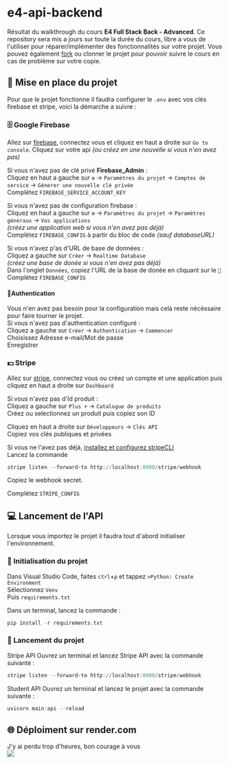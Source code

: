 # e4-api-backend

Résultat du walkthrough du cours **E4 Full Stack Back - Advanced**. Ce repository sera mis a jours sur toute la durée du cours, libre a vous de l'utiliser pour réparer/implémenter des fonctionnalités sur votre projet. Vous pouvez également [fork](https://github.com/faraan-estiam/e4-api-backend/fork) ou clonner le projet pour pouvoir suivre le cours en cas de problème sur votre copie.

## 🔰 Mise en place du projet

Pour que le projet fonctionne il faudra configurer le `.env` avec vos clés firebase et stripe, voici la démarche a suivre :

### 🗄️ Google Firebase
  
Allez sur [firebase](https://firebase.google.com), connectez vous et cliquez en haut a droite sur `Go to console`. Cliquez sur votre api *(ou créez en une nouvelle si vous n'en avez pas)*  
  
Si vous n'avez pas de clé privé **Firebase_Admin** :  
Cliquez en haut a gauche sur `⚙️` -> `Paramètres du projet` -> `Comptes de service` -> `Génerer une nouvelle clé privée`  
Complétez `FIREBASE_SERVICE_ACCOUNT_KEY`  

Si vous n'avez pas de configuration firebase :  
Cliquez en haut a gauche sur `⚙️` -> `Paramètres du projet` -> `Paramètres généraux` -> `Vos applications`  
*(créez une application web si vous n'en avez pas déjà)*  
Complétez `FIREBASE_CONFIG` à partir du bloc de code *(sauf databaseURL)*  
  
Si vous n'avez p'as d'URL de base de données :  
Cliquez a gauche sur `Créer` -> `Realtime Database`  
*(créez une base de donée si vous n'en avez pas déjà)*  
Dans l'onglet `Données`, copiez l'URL de la base de donée en cliquant sur le `🔗`  
Complétez `FIREBASE_CONFIG`  
  
#### 🔐Authentication
Vous n'en avez pas besoin pour la configuration mais celà reste nécéssaire pour faire tourner le projet.  
Si vous n'avez pas d'authentication configuré :  
Cliquez a gauche sur `Créer` -> `Authentication` -> `Commencer`  
Choisissez Adresse e-mail/Mot de passe  
Enregistrer
  
### 💵 Stripe
  
Allez sur [stripe](https://stripe.com/fr), connectez vous ou créez un compte et une application puis cliquez en haut a droite sur `Dashboard`
  
Si vous n'avez pas d'Id produit :  
Cliquez a gauche sur `Plus +` -> `Catalogue de produits`  
Créez ou selectionnez un produit puis copiez son ID
  
Cliquez en haut a droite sur `Développeurs` -> `Clés API`  
Copiez vos clés publiques et privées
  
Si vous ne l'avez pas déjà, [installez et configurez stripeCLI](https://stripe.com/docs/stripe-cli?locale=fr-FR)  
Lancez la commande  
```PowerShell
stripe listen --forward-to http://localhost:8000/stripe/webhook
```
Copiez le webhook secret.  
  
Complétez `STRIPE_CONFIG`

## 💻 Lancement de l'API

Lorsque vous importez le projet il faudra tout d'abord initialiser l'environnement.  

### 📂 Initialisation du projet

Dans Visual Studio Code, faites `ctrl`+`p` et tappez `>Python: Create Environment`  
Sélectionnez `Venv`  
Puis `requirements.txt`

Dans un terminal, lancez la commande :  
```Powershell
pip install -r requirements.txt
```

### 🚀 Lancement du projet

Stripe API
Ouvrez un terminal et lancez Stripe API avec la commande suivante :  
```Powershell
stripe listen --forward-to http://localhost:8000/stripe/webhook
```

Student API
Ouvrez un terminal et lancez le projet avec la commande suivante :  
```Powershell
uvicorn main:api --reload
```

## 🌐 Déploiment sur render.com
J'y ai perdu trop d'heures, bon courage à vous  
![](https://i.ytimg.com/vi/fFMWvF3mbzE/mqdefault.jpg)
